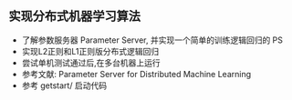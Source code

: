 ## 实现分布式机器学习算法
- 了解参数服务器 Parameter Server, 并实现一个简单的训练逻辑回归的 PS
- 实现L2正则和L1正则版分布式逻辑回归
- 尝试单机测试通过后,在多台机器上运行
- 参考文献: Parameter Server for Distributed Machine Learning
- 参考 getstart/ 启动代码
